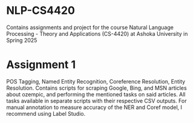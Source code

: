 # NLP-CS4420
Contains assignments and project for the course Natural Language Processing - Theory and Applications (CS-4420) at Ashoka University in Spring 2025

# Assignment 1
POS Tagging, Named Entity Recognition, Coreference Resolution, Entity Resolution. Contains scripts for scraping Google, Bing, and MSN articles about ozempic, and performing the mentioned tasks on said articles. All tasks available in separate scripts with their respective CSV outputs. For manual annotation to measure accuracy of the NER and Coref model, I recommend using Label Studio. 
